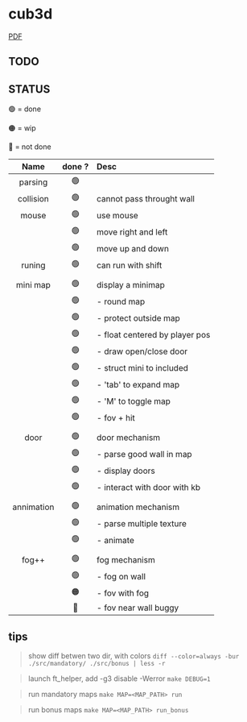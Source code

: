 # cub3d

[PDF](https://cdn.intra.42.fr/pdf/pdf/68043/en.subject.pdf)

## TODO

## STATUS

:green_circle:	= done

:orange_circle:	= wip

:red_circle:	= not done

|Name      |done ?         | Desc                         |
|:--------:|:-------------:|:-----------------------------|
|parsing   |:green_circle: |                              |
|collision |:green_circle: |cannot pass throught wall     |
|mouse     |:green_circle: |use mouse                     |
|          |:green_circle: |move right and left           |
|          |:green_circle: |move up and down              |
|runing    |:green_circle: |can run with shift            |
|          |               |                              |
|mini map  |:green_circle: |display a minimap             |
|          |:green_circle: |- round map                   |
|          |:green_circle: |- protect outside map         |
|          |:green_circle: |- float centered by player pos|
|          |:green_circle: |- draw open/close door        |
|          |:green_circle: |- struct mini to included     |
|          |:green_circle: |- 'tab' to expand map         |
|          |:green_circle: |- 'M' to toggle map           |
|          |:green_circle: |- fov + hit                   |
|          |               |                              |
|door      |:green_circle: |door mechanism                |
|          |:green_circle: |- parse good wall in map      |
|          |:green_circle: |- display doors               |
|          |:green_circle: |- interact with door with kb  |
|          |               |                              |
|annimation|:green_circle: |animation mechanism           |
|          |:green_circle: |- parse multiple texture      |
|          |:green_circle: |- animate                     |
|          |               |                              |
|fog++     |:green_circle: |fog mechanism                 |
|          |:green_circle: |- fog on wall                 |
|          |:orange_circle:|- fov with fog                |
|          |:red_circle:   |- fov near wall buggy         |

## tips

> show diff betwen two dir, with colors
`diff --color=always -bur ./src/mandatory/ ./src/bonus | less -r`

> launch ft_helper, add -g3 disable -Werror
`make DEBUG=1`

> run mandatory maps
`make MAP=<MAP_PATH> run`

> run bonus maps
`make MAP=<MAP_PATH> run_bonus`
